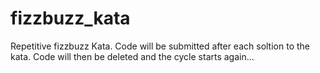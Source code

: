 # fizzbuzz_kata

Repetitive fizzbuzz Kata. Code will be submitted after each soltion to the kata. Code will then be deleted and the cycle starts again...
